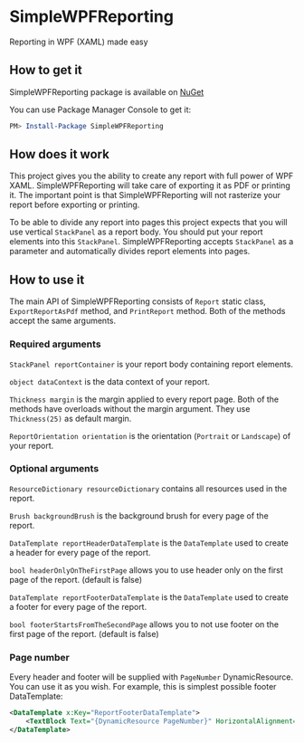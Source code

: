 # SimpleWPFReporting

Reporting in WPF (XAML) made easy

## How to get it

SimpleWPFReporting package is available on [NuGet](https://www.nuget.org/packages/SimpleWPFReporting/)

You can use Package Manager Console to get it:

~~~powershell
PM> Install-Package SimpleWPFReporting
~~~

## How does it work

This project gives you the ability to create any report with full power of WPF XAML. SimpleWPFReporting will take care of exporting it as PDF or printing it. The important point is that SimpleWPFReporting will not rasterize your report before exporting or printing.

To be able to divide any report into pages this project expects that you will use vertical `StackPanel` as a report body. You should put your report elements into this `StackPanel`. SimpleWPFReporting accepts `StackPanel` as a parameter and automatically divides report elements into pages.

## How to use it

The main API of SimpleWPFReporting consists of `Report` static class, `ExportReportAsPdf` method, and `PrintReport` method. Both of the methods accept the same arguments.

### Required arguments

`StackPanel reportContainer` is your report body containing report elements.

`object dataContext` is the data context of your report.

`Thickness margin` is the margin applied to every report page. Both of the methods have overloads without the margin argument. They use `Thickness(25)` as default margin.

`ReportOrientation orientation` is the orientation (`Portrait` or `Landscape`) of your report. 

### Optional arguments

`ResourceDictionary resourceDictionary` contains all resources used in the report.

`Brush backgroundBrush` is the background brush for every page of the report.

`DataTemplate reportHeaderDataTemplate` is the `DataTemplate` used to create a header for every page of the report.

`bool headerOnlyOnTheFirstPage` allows you to use header only on the first page of the report. (default is false)

`DataTemplate reportFooterDataTemplate`  is the `DataTemplate` used to create a footer for every page of the report.

`bool footerStartsFromTheSecondPage` allows you to not use footer on the first page of the report. (default is false)

### Page number

Every header and footer will be supplied with `PageNumber` DynamicResource. You can use it as you wish. For example, this is simplest possible footer DataTemplate:

```XML
<DataTemplate x:Key="ReportFooterDataTemplate">
	<TextBlock Text="{DynamicResource PageNumber}" HorizontalAlignment="Right"/>
</DataTemplate>
```


